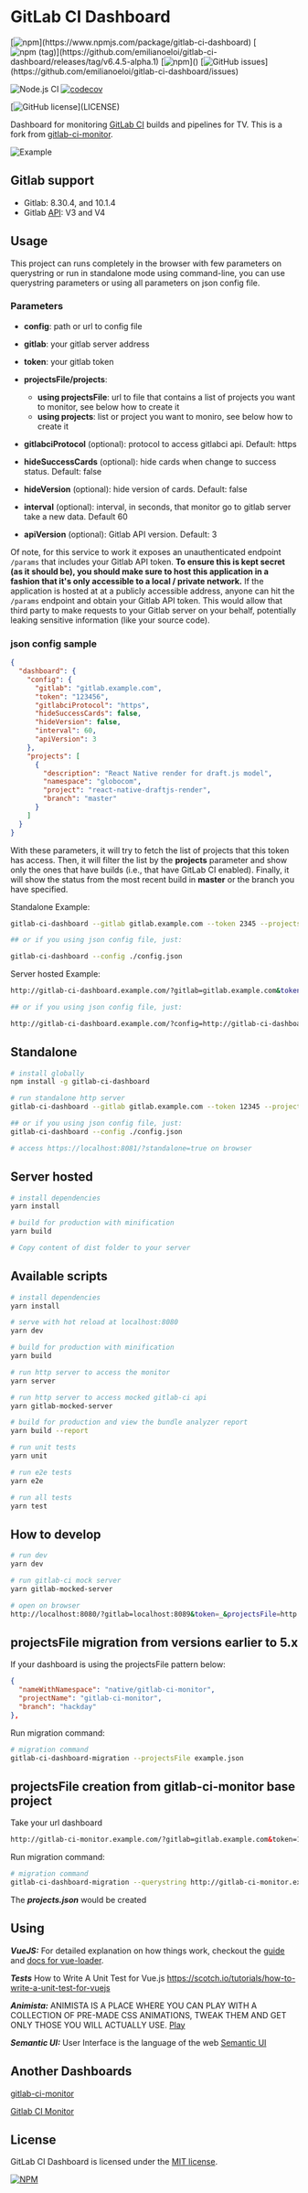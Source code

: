 # GitLab CI Dashboard

[![npm](https://img.shields.io/npm/v/gitlab-ci-dashboard.svg?)](https://www.npmjs.com/package/gitlab-ci-dashboard) [![npm (tag)](https://img.shields.io/npm/v/gitlab-ci-dashboard/next.svg?)](https://github.com/emilianoeloi/gitlab-ci-dashboard/releases/tag/v6.4.5-alpha.1) [![npm](https://img.shields.io/npm/dw/gitlab-ci-dashboard.svg?)]() [![GitHub issues](https://img.shields.io/github/issues/emilianoeloi/gitlab-ci-dashboard.svg?)](https://github.com/emilianoeloi/gitlab-ci-dashboard/issues)  

![Node.js CI](https://github.com/emilianoeloi/confirmados/workflows/Node.js%20CI/badge.svg?)
[![codecov](https://codecov.io/gh/ci-dashboard/gitlab-ci-dashboard/branch/master/graph/badge.svg?token=hr3q4zgwIV&)](undefined)

[![GitHub license](https://img.shields.io/github/license/emilianoeloi/gitlab-ci-dashboard.svg?)](LICENSE)

Dashboard for monitoring [GitLab CI][gitlab-ci] builds and pipelines for TV. This is a fork from [gitlab-ci-monitor](https://github.com/globocom/gitlab-ci-monitor).


[gitlab-ci]: https://about.gitlab.com/gitlab-ci/


![Example][example]

[example]: gitlab-ci-dashboard-example.png

## Gitlab support

 - Gitlab: 8.30.4, and 10.1.4
 - Gitlab [API](https://docs.gitlab.com/ee/api/): V3 and V4

## Usage

This project can runs completely in the browser with few parameters on querystring or run in standalone mode using command-line, you can use querystring parameters or using all parameters on json config file.

### Parameters

- **config**: path or url to config file

- **gitlab**: your gitlab server address
- **token**: your gitlab token
- **projectsFile/projects**:
  - **using projectsFile**: url to file that contains a list of projects you want to monitor, see below how to create it
  - **using projects**: list or project you want to moniro, see below how to create it
- **gitlabciProtocol** (optional): protocol to access gitlabci api. Default: https
- **hideSuccessCards** (optional): hide cards when change to success status. Default: false
- **hideVersion** (optional): hide version of cards. Default: false
- **interval** (optional): interval, in seconds, that monitor go to gitlab server take a new data. Default 60
- **apiVersion** (optional): Gitlab API version. Default: 3

Of note, for this service to work it exposes an unauthenticated endpoint `/params` that includes
your Gitlab API token. **To ensure this is kept secret (as it should be), you should make sure to
host this application in a fashion that it's only accessible to a local / private network.** If the
application is hosted at at a publicly accessible address, anyone can hit the `/params` endpoint and
obtain your Gitlab API token. This would allow that third party to make requests to your Gitlab
server on your behalf, potentially leaking sensitive information (like your source code).

### json config sample

```json
{
  "dashboard": {
    "config": {
      "gitlab": "gitlab.example.com",
      "token": "123456",
      "gitlabciProtocol": "https",
      "hideSuccessCards": false,
      "hideVersion": false,
      "interval": 60,
      "apiVersion": 3
    },
    "projects": [
      {
        "description": "React Native render for draft.js model",
        "namespace": "globocom",
        "project": "react-native-draftjs-render",
        "branch": "master"
      }
    ]
  }
}
```

With these parameters, it will try to fetch the list of projects that this
token has access. Then, it will filter the list by the **projects** parameter
and show only the ones that have builds (i.e., that have GitLab CI enabled).
Finally, it will show the status from the most recent build in **master**
or the branch you have specified.

Standalone Example:
```bash
gitlab-ci-dashboard --gitlab gitlab.example.com --token 2345 --projectsFile ./example.json

## or if you using json config file, just:

gitlab-ci-dashboard --config ./config.json

```

Server hosted Example:

```bash
http://gitlab-ci-dashboard.example.com/?gitlab=gitlab.example.com&token=12345&projectsFile=http://gitlab-ci-dashboard.example.com/example.json

## or if you using json config file, just:

http://gitlab-ci-dashboard.example.com/?config=http://gitlab-ci-dashboard.example.com/config.json
```

## Standalone

```bash
# install globally
npm install -g gitlab-ci-dashboard

# run standalone http server
gitlab-ci-dashboard --gitlab gitlab.example.com --token 12345 --projectsFile ./file.json

## or if you using json config file, just:
gitlab-ci-dashboard --config ./config.json

# access https://localhost:8081/?standalone=true on browser

```

## Server hosted

```bash
# install dependencies
yarn install

# build for production with minification
yarn build

# Copy content of dist folder to your server
```

## Available scripts

```bash
# install dependencies
yarn install

# serve with hot reload at localhost:8080
yarn dev

# build for production with minification
yarn build

# run http server to access the monitor
yarn server

# run http server to access mocked gitlab-ci api
yarn gitlab-mocked-server

# build for production and view the bundle analyzer report
yarn build --report

# run unit tests
yarn unit

# run e2e tests
yarn e2e

# run all tests
yarn test
```

## How to develop

```bash
# run dev
yarn dev

# run gitlab-ci mock server
yarn gitlab-mocked-server

# open on browser
http://localhost:8080/?gitlab=localhost:8089&token=_&projectsFile=http://localhost:8080/static/file.json&gitlabciProtocol=http&interval=5

```

## projectsFile migration from versions earlier to 5.x

If your dashboard is using the projectsFile pattern below:

```json
{
  "nameWithNamespace": "native/gitlab-ci-monitor",
  "projectName": "gitlab-ci-monitor",
  "branch": "hackday"
},
```

Run migration command:

```bash
# migration command
gitlab-ci-dashboard-migration --projectsFile example.json
```


## projectsFile creation from gitlab-ci-monitor base project

Take your url dashboard

```html
http://gitlab-ci-monitor.example.com/?gitlab=gitlab.example.com&token=12345&projects=namespace/project1,namespace/project1/branch,namespace/project2
```

Run migration command:

```bash
# migration command
gitlab-ci-dashboard-migration --querystring http://gitlab-ci-monitor.example.com/?gitlab=gitlab.example.com&token=12345&projects=namespace/project1,namespace/project1/branch,namespace/project2
```

The ***projects.json*** would be created

## Using

***VueJS:*** For detailed explanation on how things work, checkout the [guide](http://vuejs-templates.github.io/webpack/) and [docs for vue-loader](http://vuejs.github.io/vue-loader).

***Tests*** How to Write A Unit Test for Vue.js
https://scotch.io/tutorials/how-to-write-a-unit-test-for-vuejs

***Animista:*** ANIMISTA IS A PLACE WHERE YOU CAN PLAY WITH A COLLECTION OF PRE-MADE CSS ANIMATIONS, TWEAK THEM AND GET ONLY THOSE YOU WILL ACTUALLY USE.
[Play](http://animista.net/about)

***Semantic UI:*** User Interface is the language of the web [Semantic UI](https://semantic-ui.com/)

## Another Dashboards

[gitlab-ci-monitor](https://github.com/globocom/gitlab-ci-monitor)

[Gitlab CI Monitor](https://github.com/tobiwild/gitlab-ci-monitor)

## License

GitLab CI Dashboard is licensed under the [MIT license](LICENSE).

[![NPM](https://nodei.co/npm/gitlab-ci-dashboard.png)](https://npmjs.org/package/gitlab-ci-dashboard)
